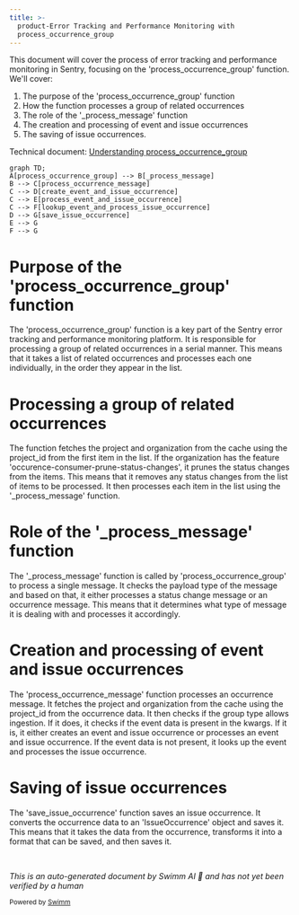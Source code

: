 ```yaml
---
title: >-
  product-Error Tracking and Performance Monitoring with
  process_occurrence_group
---
```

This document will cover the process of error tracking and performance monitoring in Sentry, focusing on the 'process_occurrence_group' function. We'll cover:

1. The purpose of the 'process_occurrence_group' function
2. How the function processes a group of related occurrences
3. The role of the '\_process_message' function
4. The creation and processing of event and issue occurrences
5. The saving of issue occurrences.

Technical document: <SwmLink doc-title="Understanding process_occurrence_group">[Understanding process_occurrence_group](/.swm/understanding-process_occurrence_group.879aluld.sw.md)</SwmLink>

```mermaid
graph TD;
A[process_occurrence_group] --> B[_process_message]
B --> C[process_occurrence_message]
C --> D[create_event_and_issue_occurrence]
C --> E[process_event_and_issue_occurrence]
C --> F[lookup_event_and_process_issue_occurrence]
D --> G[save_issue_occurrence]
E --> G
F --> G
```

# Purpose of the 'process_occurrence_group' function

The 'process_occurrence_group' function is a key part of the Sentry error tracking and performance monitoring platform. It is responsible for processing a group of related occurrences in a serial manner. This means that it takes a list of related occurrences and processes each one individually, in the order they appear in the list.

# Processing a group of related occurrences

The function fetches the project and organization from the cache using the project_id from the first item in the list. If the organization has the feature 'occurence-consumer-prune-status-changes', it prunes the status changes from the items. This means that it removes any status changes from the list of items to be processed. It then processes each item in the list using the '\_process_message' function.

# Role of the '\_process_message' function

The '\_process_message' function is called by 'process_occurrence_group' to process a single message. It checks the payload type of the message and based on that, it either processes a status change message or an occurrence message. This means that it determines what type of message it is dealing with and processes it accordingly.

# Creation and processing of event and issue occurrences

The 'process_occurrence_message' function processes an occurrence message. It fetches the project and organization from the cache using the project_id from the occurrence data. It then checks if the group type allows ingestion. If it does, it checks if the event data is present in the kwargs. If it is, it either creates an event and issue occurrence or processes an event and issue occurrence. If the event data is not present, it looks up the event and processes the issue occurrence.

# Saving of issue occurrences

The 'save_issue_occurrence' function saves an issue occurrence. It converts the occurrence data to an 'IssueOccurrence' object and saves it. This means that it takes the data from the occurrence, transforms it into a format that can be saved, and then saves it.

&nbsp;

*This is an auto-generated document by Swimm AI 🌊 and has not yet been verified by a human*

<SwmMeta version="3.0.0" repo-id="Z2l0aHViJTNBJTNBc2VudHJ5LWRlbW8lM0ElM0FTd2ltbS1EZW1v" repo-name="sentry-demo" doc-type="product-flows"><sup>Powered by [Swimm](/)</sup></SwmMeta>
